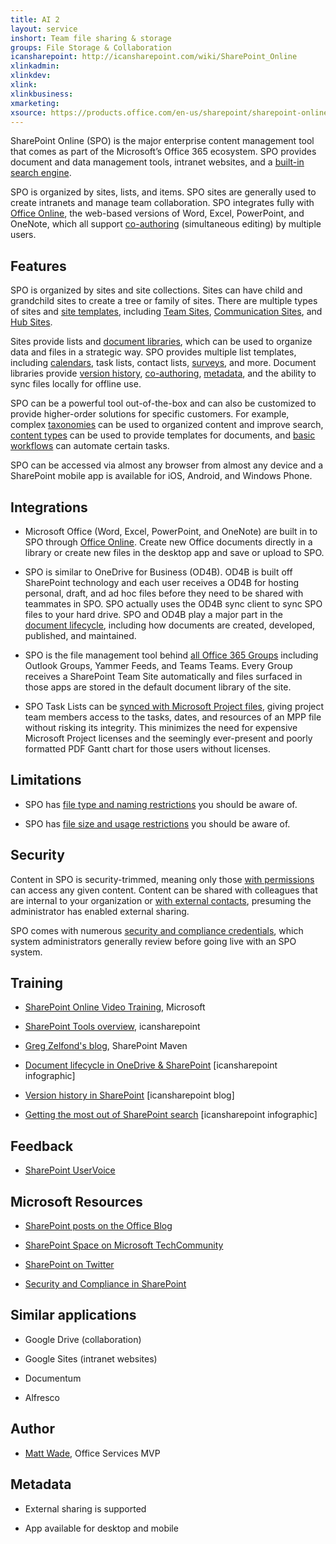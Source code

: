 ```yaml
---
title: AI 2
layout: service
inshort: Team file sharing & storage
groups: File Storage & Collaboration
icansharepoint: http://icansharepoint.com/wiki/SharePoint_Online
xlinkadmin: 
xlinkdev: 
xlink: 
xlinkbusiness: 
xmarketing: 
xsource: https://products.office.com/en-us/sharepoint/sharepoint-online-collaboration-software
---
```


SharePoint Online (SPO) is the major enterprise content management tool that comes as part of the Microsoft’s Office 365 ecosystem. SPO provides document and data management tools, intranet websites, and a [built-in search engine](http://icsh.pt/HowToSPSearch).

SPO is organized by sites, lists, and items. SPO sites are generally used to create intranets and manage team collaboration. SPO integrates fully with [Office Online](https://technet.microsoft.com/en-us/library/word-online-service-description.aspx), the web-based versions of Word, Excel, PowerPoint, and OneNote, which all support [co-authoring](http://icsh.pt/CoAuthoring) (simultaneous editing) by multiple users.

Features
---------

SPO is organized by sites and site collections. Sites can have child and grandchild sites to create a tree or family of sites. There are multiple types of sites and [site templates](https://support.office.com/en-us/article/Using-templates-to-create-different-kinds-of-SharePoint-sites-449eccec-ff99-4cf3-b62e-dcfee37e8da4), including [Team Sites](https://support.office.com/en-us/article/what-is-a-sharepoint-team-site-75545757-36c3-46a7-beed-0aaa74f0401e), [Communication Sites](https://support.office.com/en-us/article/what-is-a-sharepoint-communication-site-94a33429-e580-45c3-a090-5512a8070732), and [Hub Sites](https://docs.microsoft.com/en-us/sharepoint/dev/features/hub-site/hub-site-overview).

Sites provide lists and [document libraries](http://icsh.pt/SPDocLibs), which can be used to organize data and files in a strategic way. SPO provides multiple list templates, including [calendars](https//icsh.pt/SPCalendars), task lists, contact lists, [surveys](http://icsh.pt/SPSurveyIntro), and more. Document libraries provide [version history](http://icsh.pt/VersionHistory), [co-authoring](http://icsh.pt/CoAuthoring), [metadata](http://icsh.pt/MetadataGuide), and the ability to sync files locally for offline use.

SPO can be a powerful tool out-of-the-box and can also be customized to provide higher-order solutions for specific customers. For example, complex [taxonomies](http://sharepointmaven.com/2-ways-to-design-sharepoint-taxonomy-for-an-organization/) can be used to organized content and improve search, [content types](https://technet.microsoft.com/en-us/library/cc262735.aspx) can be used to provide templates for documents, and [basic workflows](http://sharepointmaven.com/4-things-to-do-before-creating-a-workflow-in-sharepoint-and-office-365/) can automate certain tasks.

SPO can be accessed via almost any browser from almost any device and a SharePoint mobile app is available for iOS, Android, and Windows Phone.

Integrations
---------

-   Microsoft Office (Word, Excel, PowerPoint, and OneNote) are built in to SPO through [Office Online](https://technet.microsoft.com/en-us/library/word-online-service-description.aspx). Create new Office documents directly in a library or create new files in the desktop app and save or upload to SPO.

-   SPO is similar to OneDrive for Business (OD4B). OD4B is built off SharePoint technology and each user receives a OD4B for hosting personal, draft, and ad hoc files before they need to be shared with teammates in SPO. SPO actually uses the OD4B sync client to sync SPO files to your hard drive. SPO and OD4B play a major part in the [document lifecycle](http://icsh.pt/DocCircleOfLife), including how documents are created, developed, published, and maintained.

-   SPO is the file management tool behind [all Office 365 Groups](http://icsh.pt/O365groups) including Outlook Groups, Yammer Feeds, and Teams Teams. Every Group receives a SharePoint Team Site automatically and files surfaced in those apps are stored in the default document library of the site.

-   SPO Task Lists can be [synced with Microsoft Project files](http://icsh.pt/MPPtoSharePoint), giving project team members access to the tasks, dates, and resources of an MPP file without risking its integrity. This minimizes the need for expensive Microsoft Project licenses and the seemingly ever-present and poorly formatted PDF Gantt chart for those users without licenses.

Limitations
---------

-   SPO has [file type and naming restrictions](http://icsh.pt/SPFileTypeLimits) you should be aware of.

-   SPO has [file size and usage restrictions](http://icsh.pt/SPUseLimits) you should be aware of.

Security
---------

Content in SPO is security-trimmed, meaning only those [with permissions](http://icsh.pt/PermissionsInSP) can access any given content. Content can be shared with colleagues that are internal to your organization or [with external contacts](http://icsh.pt/ExternalSharing), presuming the administrator has enabled external sharing.

SPO comes with numerous [security and compliance credentials](https://blogs.technet.microsoft.com/wbaer/2017/03/13/security-and-compliance-in-sharepoint-online-and-onedrive-for-business/), which system administrators generally review before going live with an SPO system.

Training
---------

-   [SharePoint Online Video Training](https://support.office.com/en-us/article/SharePoint-Online-video-training-cb8ef501-84db-4427-ac77-ec2009fb8e23?ui=en-US&rs=en-US&ad=US), Microsoft

-   [SharePoint Tools overview](http://icansharepoint.com/tools), icansharepoint

-   [Greg Zelfond's blog](http://sharepointmaven.com/blog-sharepoint-best-practices/), SharePoint Maven

-   [Document lifecycle in OneDrive & SharePoint](http://icsh.pt/DocCircleOfLife) \[icansharepoint
    infographic\]

-   [Version history in SharePoint](http://icsh.pt/VersionHistory)
    \[icansharepoint blog\]

-   [Getting the most out of SharePoint
    search](http://icsh.pt/HowToSPSearch) \[icansharepoint infographic\]

Feedback
---------

-   [SharePoint UserVoice](https://sharepoint.uservoice.com/)

Microsoft Resources
---------

-   [SharePoint posts on the Office Blog](https://blogs.office.com/en-us/sharepoint/)

-   [SharePoint Space on Microsoft TechCommunity](https://techcommunity.microsoft.com/t5/SharePoint/bd-p/SharePoint_General)

-   [SharePoint on Twitter](https://twitter.com/sharepoint)

-   [Security and Compliance in SharePoint](https://blogs.technet.microsoft.com/wbaer/2017/03/13/security-and-compliance-in-sharepoint-online-and-onedrive-for-business/)


Similar applications
--------------------

-   Google Drive (collaboration)

-   Google Sites (intranet websites)

-   Documentum

-   Alfresco

Author
---------

-   [Matt Wade](https://www.linkedin.com/in/thatmattwade/), Office Services MVP

Metadata
--------

-   External sharing is supported

-   App available for desktop and mobile
